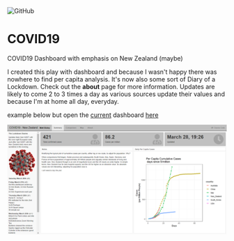 <img alt="GitHub" src="https://img.shields.io/github/license/mattbixley/COVID19">

# COVID19
COVID19 Dashboard with emphasis on New Zealand (maybe)

I created this play with dashboard and because I wasn't happy there was nowhere to find per capita analysis. It's now also some sort of Diary of a Lockdown. Check out the **about** page for more information. Updates are likely to come 2 to 3 times a day as various sources update their values and because I'm at home all day, everyday.

example below but open the [current](https://tinyurl.com/nzcovid19) dashboard [here](https://tinyurl.com/nzcovid19)

[![](images/sample_dashboard.png)](https://tinyurl.com/nzcovid19)
